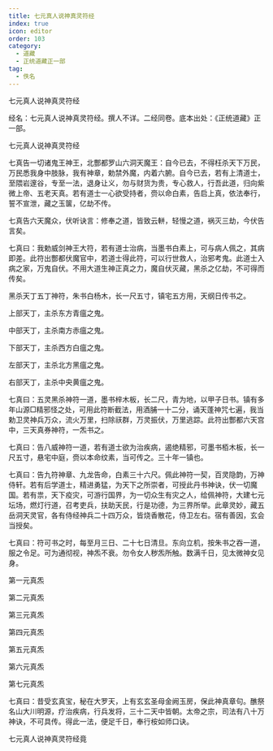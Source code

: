 ```yaml
---
title: 七元真人说神真灵符经
index: true
icon: editor
order: 103
category:
  - 道藏
  - 正统道藏正一部
tag:
  - 佚名
---
```


七元真人说神真灵符经  

经名：七元真人说神真灵符经。撰人不详。二经同卷。底本出处：《正统道藏》正一部。  

七元真人说神真灵符经  

七真告一切诸鬼王神王，北酆都罗山六洞天魔王：自今已去，不得枉杀天下万民，万民悉我身中肢脉，我有神章，勅禁外魔，内着六腑。自今已去，若有上清道士，至隈岩邃谷，专至一法，退身让义，勿与财货为贵，专心救人，行吾此道，归向紫微上帝、五老天真。若有道士一心欲受持者，赍以命白素，告启上真，依法奉行，誓不宣泄，藏之玉箧，亿劫不传。  

七真告六天魔众，伏听诀言：修奉之道，皆致云軿，轻慢之道，祸灭三劫，今伏告言矣。  

七真曰：我勅威剑神王大符，若有道士治病，当墨书白素上，可与病人佩之，其病即差。此符出酆都伏魔官中，若道士得此符，可以行世救人，治邪考鬼。此道士入病之家，万鬼自伏。不用大道生神正真之力，魔自伏灭藏，黑杀之亿劫，不可得而传矣。  

黑杀天丁五丁神符，朱书白杨木，长一尺五寸，镇宅五方用，天纲日传书之。  

上部天丁，主杀东方青瘟之鬼。  

中部天丁，主杀南方赤瘟之鬼。  

下部天丁，主杀西方白瘟之鬼。  

左部天丁，主杀北方黑瘟之鬼。  

右部天丁，主杀中央黄瘟之鬼。  

七真曰：五灵黑杀神符一道，墨书梓木板，长二尺，青为地，以甲子日书。镇有多年山源□精邪怪之处，可用此符断截法，用酒脯一十二分，诵天蓬神咒七遍，我当勅卫灵神兵万众，流火万里，扫除祆群，万灵振伏，万里逃踪。此符出酆都六天宫中，三天真券神符，一炁书之。  

七真曰：告八威神符一道，若有道士欲为治疾病，遏绝精邪，可墨书栢木板，长一尺五寸，悬宅中庭，赍以本命纹素，当可传之。三十年一镇也。  

七真曰：告九符神章、九龙告命，白素三十六尺。佩此神符一契，百灵隐韵，万神侍轩。若有后学道士，精进勇猛，为天下之所崇者，可授此丹书神诀，伏一切魔国。若有祟，天下疫灾，可游行国界，为一切众生有灾之人，给佩神符，大建七元坛场，燃灯行道，召考吏兵，扶助天民，行是功德，为三界所举。此章灵妙，藏五岳洞天灵官，各有侍经神兵二十四万众，皆烧香散花，侍卫左右。宿有善因，玄会当授矣。  

七真曰：符可书之时，每至月三日、二十七日清旦。东向立机，按朱书之吞一道，服之令足。可为通彻视，神炁不衰。勿令女人秽炁所触。数满千日，见太微神女见身。  

第一元真炁  

第二元真炁  

第三元真炁  

第四元真炁  

第五元真炁  

第六元真炁  

第七元真炁  

七真曰：昔受玄真宝，秘在大罗天，上有玄玄圣母金阙玉房，保此神真章句。醮祭名山大川明源，疗治疾病，行兵发将，三十二天中皆朝。太帝之宗，司法有八十万神诀，不可具传。得此一法，便足千日，奉行桉如师口诀。  

七元真人说神真灵符经竟  
